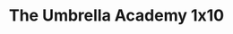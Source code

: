 ---
layout: episodios
title: "The Umbrella Academy 1x10"
url_serie_padre: 'the-umbrella-academy/temporada-1'
category: 'series'
capitulo: 'yes'
anio: '2019'
prev: 'capitulo-9'
proximo: ''
sandbox: allow-same-origin allow-forms
idioma: 'Latino'
calidad: 'Full HD'
reproductores_fembed: ["https://feurl.com/v/7y9w8dwyx9j","Latino","https://feurl.com/v/1xoqjgl3xv4","Latino","https://feurl.com/v/8xvp65lq7q9","Latino"]
reproductor: 'fembed'
clasificacion: '+10'
tags:
- Ciencia-Ficcion
---